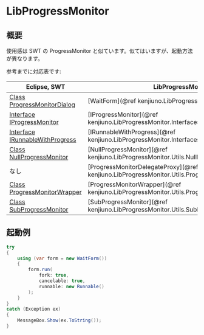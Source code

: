 # LibProgressMonitor

## 概要

使用感は SWT の ProgressMonitor と似ています。似てはいますが、起動方法が異なります。

参考までに対応表です:

| Eclipse, SWT | LibProgressMonitor |
| ------------ | ------------------ |
| [Class ProgressMonitorDialog](https://help.eclipse.org/kepler/index.jsp?topic=%2Forg.eclipse.platform.doc.isv%2Freference%2Fapi%2Forg%2Feclipse%2Fjface%2Fdialogs%2FProgressMonitorDialog.html) | [WaitForm](@ref kenjiuno.LibProgressMonitor.WaitForm) |
| [Interface IProgressMonitor](https://help.eclipse.org/mars/index.jsp?topic=%2Forg.eclipse.platform.doc.isv%2Freference%2Fapi%2Forg%2Feclipse%2Fcore%2Fruntime%2FIProgressMonitor.html) | [IProgressMonitor](@ref kenjiuno.LibProgressMonitor.Interfaces.IProgressMonitor) |
| [Interface IRunnableWithProgress](https://help.eclipse.org/kepler/index.jsp?topic=%2Forg.eclipse.platform.doc.isv%2Freference%2Fapi%2Forg%2Feclipse%2Fjface%2Foperation%2FIRunnableWithProgress.html) | [IRunnableWithProgress](@ref kenjiuno.LibProgressMonitor.Interfaces.IRunnableWithProgress) |
| [Class NullProgressMonitor](https://help.eclipse.org/luna/index.jsp?topic=%2Forg.eclipse.platform.doc.isv%2Freference%2Fapi%2Forg%2Feclipse%2Fcore%2Fruntime%2FNullProgressMonitor.html) | [NullProgressMonitor](@ref kenjiuno.LibProgressMonitor.Utils.NullProgressMonitor) |
| なし | [ProgressMonitorDelegateProxy](@ref kenjiuno.LibProgressMonitor.Utils.ProgressMonitorDelegateProxy) |
| [Class ProgressMonitorWrapper](https://help.eclipse.org/mars/index.jsp?topic=%2Forg.eclipse.platform.doc.isv%2Freference%2Fapi%2Forg%2Feclipse%2Fcore%2Fruntime%2FProgressMonitorWrapper.html) | [ProgressMonitorWrapper](@ref kenjiuno.LibProgressMonitor.Utils.ProgressMonitorWrapper) |
| [Class SubProgressMonitor](https://help.eclipse.org/mars/index.jsp?topic=%2Forg.eclipse.platform.doc.isv%2Freference%2Fapi%2Forg%2Feclipse%2Fcore%2Fruntime%2FSubProgressMonitor.html) | [SubProgressMonitor](@ref kenjiuno.LibProgressMonitor.Utils.SubProgressMonitor) |

## 起動例

```cs
try
{
	using (var form = new WaitForm())
	{
		form.run(
			fork: true,
			cancelable: true,
			runnable: new Runnable()
		);
	}
}
catch (Exception ex)
{
	MessageBox.Show(ex.ToString());
}
```
